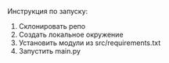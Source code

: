 Инструкция по запуску:

1) Склонировать репо
2) Создать локальное окружение
3) Установить модули из src/requirements.txt
4) Запустить main.py